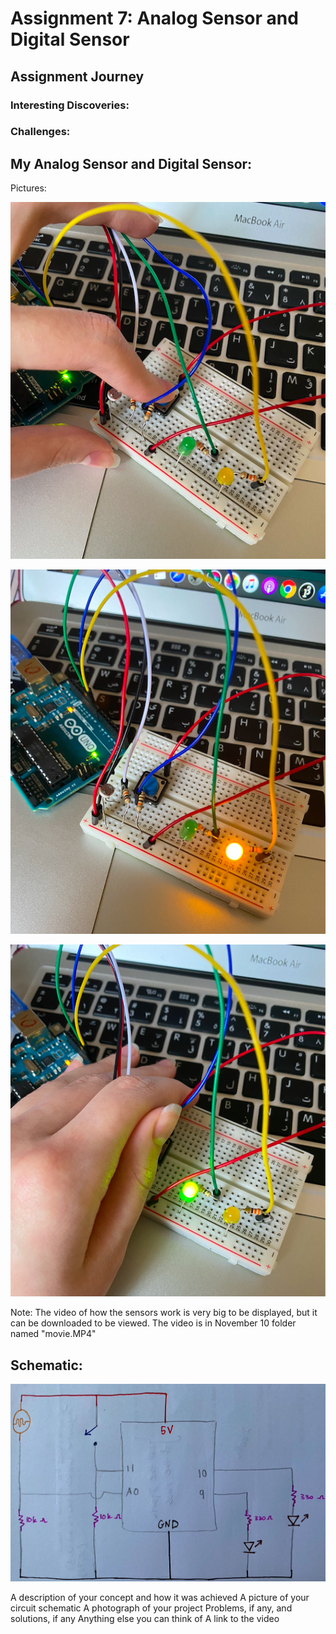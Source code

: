 # Assignment 7: Analog Sensor and Digital Sensor

## Assignment Journey

### Interesting Discoveries:


### Challenges:


## My Analog Sensor and Digital Sensor:

Pictures:

![](IMG1.png)

![](IMG2.png)

![](IMG3.png)

Note: The video of how the sensors work is very big to be displayed, but it can be downloaded to be viewed. The video is in November 10 folder named "movie.MP4"

## Schematic:

![](IMG.png)


A description of your concept and how it was achieved
A picture of your circuit schematic
A photograph of your project
Problems, if any, and solutions, if any
Anything else you can think of
A link to the video
